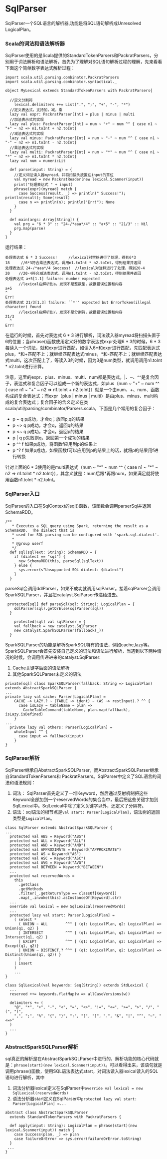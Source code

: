 # SqlParser
SqlParser一个SQL语言的解析器,功能是将SQL语句解析成Unresolved LogicalPlan。

### Scala的词法和语法解析器
SqlParser使用的是Scala提供的StandardTokenParsers和PackratParsers，分别用于词法解析和语法解析，首先为了理解对SQL语句解析过程的理解，先来看看下面这个简单数字表达式解析过程：

```
import scala.util.parsing.combinator.PackratParsers
import scala.util.parsing.combinator.syntactical._

object MyLexical extends StandardTokenParsers with PackratParsers{

  //定义分割符
    lexical.delimiters ++= List(".", ";", "+", "-", "*")
  //定义表达式，支持加，减，乘
  lazy val expr: PackratParser[Int] = plus | minus | multi
  //加法表示式的实现
  lazy val plus: PackratParser[Int] = num ~ "+" ~ num ^^ { case n1 ~ "+" ~ n2 => n1.toInt + n2.toInt}
  //减法表达式的实现
  lazy val minus: PackratParser[Int] = num ~ "-" ~ num ^^ { case n1 ~ "-" ~ n2 => n1.toInt - n2.toInt}
  //乘法表达式的实现
  lazy val multi: PackratParser[Int] = num ~ "*" ~ num ^^ { case n1 ~ "*" ~ n2 => n1.toInt * n2.toInt}
  lazy val num = numericLit

  def parse(input: String) = {
    //定义词法读入器myread，并将扫描头放置在input的首位
    val myread = new PackratReader(new lexical.Scanner(input))
    print("处理表达式 " + input)
    phrase(expr)(myread) match {
      case Success(result, _) => println(" Success!"); println(result); Some(result)
      case n => println(n); println("Err!"); None
    }
  }

  def main(args: Array[String]) {
    val prg = "6 * 3" :: "24-/*aaa*/4" :: "a+5" :: "21/3" :: Nil
    prg.map(parse)
  }
}
```

运行结果：
```
处理表达式 6 * 3 Success!     //lexical对空格进行了处理，得到6*3
18     //6*3符合乘法表达式，调用n1.toInt * n2.toInt，得到结果并返回
处理表达式 24-/*aaa*/4 Success!  //lexical对注释进行了处理，得到20-4
20    //20-4符合减法表达式，调用n1.toInt - n2.toInt，得到结果并返回
处理表达式 a+5[1.1] failure: number expected
      //lexical在解析到a，发现不是整数型，故报错误位置和内容
a+5
^
Err!
处理表达式 21/3[1.3] failure: ``*'' expected but ErrorToken(illegal character) found
      //lexical在解析到/，发现不是分割符，故报错误位置和内容
21/3
  ^
Err!

```
在运行的时候，首先对表达式 6 \* 3 进行解析，词法读入器myread将扫描头置于6的位置；当phrase()函数使用定义好的数字表达式expr处理6 \* 3的时候，6 \* 3每读入一个词法，就和expr进行匹配，如读入6\*和expr进行匹配，先匹配表达式plus，\*和\+匹配不上；就继续匹配表达式minus，\*和\-匹配不上；就继续匹配表达式multi，这次匹配上了，等读入3的时候，因为3是num类型，就调用调用n1.toInt \* n2.toInt进行计算。

注意，这里的expr、plus、minus、multi、num都是表达式，|、~、^^是复合因子，表达式和复合因子可以组成一个新的表达式，如plus（num ~ "+" ~ num ^^ { case n1 ~ "+" ~ n2 => n1.toInt + n2.toInt}）就是一个由num、+、num、函数构成的复合表达式；而expr（plus | minus | multi）是由plus、minus、multi构成的复合表达式；复合因子的含义定义在类scala/util/parsing/combinator/Parsers.scala，下面是几个常用的复合因子：

* p ~ q	p成功，才会q；放回p,q的结果
* p ~> q	p成功，才会q，返回q的结果
* p <~ q	p成功，才会q，返回p的结果
* p | q	p失败则q，返回第一个成功的结果
* p ^^ f	如果p成功，将函数f应用到p的结果上
* p ^? f	如果p成功，如果函数f可以应用到p的结果上的话，就将p的结果用f进行转换

针对上面的6 \* 3使用的是multi表达式（num ~ "\*" ~ num ^^ { case n1 ~ "\*" ~ n2 => n1.toInt \* n2.toInt}），其含义就是：num后跟\*再跟num，如果满足就将使用函数n1.toInt \* n2.toInt。

### SqlParser入口
SqlParser的入口在SqlContext的sql()函数，该函数会调用parserSql并返回SchemaRDD。
```
/**
   * Executes a SQL query using Spark, returning the result as a SchemaRDD.  The dialect that is
   * used for SQL parsing can be configured with 'spark.sql.dialect'.
   *
   * @group userf
   */
  def sql(sqlText: String): SchemaRDD = {
    if (dialect == "sql") {
      new SchemaRDD(this, parseSql(sqlText))
    } else {
      sys.error(s"Unsupported SQL dialect: $dialect")
    }
  }
```

parseSql会调用ddlParser，如果不成功就调用sqlParser。接着sqlParser会调用SparkSQLParser，并且把catalyst.SqlParser传递给进去。
```
 protected[sql] def parseSql(sql: String): LogicalPlan = {
    ddlParser(sql).getOrElse(sqlParser(sql))
  }

    protected[sql] val sqlParser = {
    val fallback = new catalyst.SqlParser
    new catalyst.SparkSQLParser(fallback(_))
  }
```

SparkSQLParser的功能是解析SparkSQL特有的语法，例如cache,lazy等。SparkSQLParser会首先安装自己定义的词法和语法进行解析，当遇到以下两种情况的时候，会调用传递进来的catalyst.SqlParser:
1. Cache关键字后面的语法解析
2. 其他SparkSQLParser未定义的语法

```
private[sql] class SparkSQLParser(fallback: String => LogicalPlan) extends AbstractSparkSQLParser {
...
private lazy val cache: Parser[LogicalPlan] =
    CACHE ~> LAZY.? ~ (TABLE ~> ident) ~ (AS ~> restInput).? ^^ {
      case isLazy ~ tableName ~ plan =>
        CacheTableCommand(tableName, plan.map(fallback), isLazy.isDefined)
    }
...
  private lazy val others: Parser[LogicalPlan] =
    wholeInput ^^ {
      case input => fallback(input)
    }
}
```


### SqlParser解析
SqlParser继承自AbstractSparkSQLParser，而AbstractSparkSQLParser继承自StandardTokenParsers和 PackratParsers。SqlParser中定义了SQL语言的词法和语法规则：
1. 词法： SqlParser首先定义了一堆Keyword，然后通过反射机制把这些Keyword全部加到一个reservedWords的集合当中，最后把这些关键字加到SqlLexical中。SqlLexical中除了定义关键字以外，还定义了分隔符。
2. 语法：sql语法的根节点是```val start: Parser[LogicalPlan]```，语法树的返回类型是```LogicalPlan```。

```
class SqlParser extends AbstractSparkSQLParser {
...
  protected val ABS = Keyword("ABS")
  protected val ALL = Keyword("ALL")
  protected val AND = Keyword("AND")
  protected val APPROXIMATE = Keyword("APPROXIMATE")
  protected val AS = Keyword("AS")
  protected val ASC = Keyword("ASC")
  protected val AVG = Keyword("AVG")
  protected val BETWEEN = Keyword("BETWEEN")
  ...
  protected val reservedWords =
    this
      .getClass
      .getMethods
      .filter(_.getReturnType == classOf[Keyword])
      .map(_.invoke(this).asInstanceOf[Keyword].str)
  ...
  override val lexical = new SqlLexical(reservedWords)
  ...
  protected lazy val start: Parser[LogicalPlan] =
    ( select *
      ( UNION ~ ALL        ^^^ { (q1: LogicalPlan, q2: LogicalPlan) => Union(q1, q2) }
      | INTERSECT          ^^^ { (q1: LogicalPlan, q2: LogicalPlan) => Intersect(q1, q2) }
      | EXCEPT             ^^^ { (q1: LogicalPlan, q2: LogicalPlan) => Except(q1, q2)}
      | UNION ~ DISTINCT.? ^^^ { (q1: LogicalPlan, q2: LogicalPlan) => Distinct(Union(q1, q2)) }
      )
    | insert
    )
    ...
}
```

```
class SqlLexical(val keywords: Seq[String]) extends StdLexical {
  ...
  reserved ++= keywords.flatMap(w => allCaseVersions(w))

  delimiters += (
    "@", "*", "+", "-", "<", "=", "<>", "!=", "<=", ">=", ">", "/", "(", ")",
    ",", ";", "%", "{", "}", ":", "[", "]", ".", "&", "|", "^", "~", "<=>"
  )
  ...
}
```

### AbstractSparkSQLParser解析
sql真正的解析是在AbstractSparkSQLParser中进行的，解析功能的核心代码就是：```phrase(start)(new lexical.Scanner(input))```。可以看得出来，该语句就是调用phrase()函数，使用SQL语法表达式start，对词法读入器lexical读入的SQL语句进行解析，其中
1. 词法分析器lexical定义在SqlParser中```override val lexical = new SqlLexical(reservedWords)```
2. 语法分析器start定义在SqlParser中```protected lazy val start: Parser[LogicalPlan] =...```

```
abstract class AbstractSparkSQLParser
  extends StandardTokenParsers with PackratParsers {

  def apply(input: String): LogicalPlan = phrase(start)(new lexical.Scanner(input)) match {
    case Success(plan, _) => plan
    case failureOrError => sys.error(failureOrError.toString)
  }
 ...
}
```




